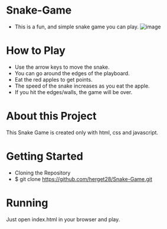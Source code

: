 # Snake-Game
- This is a fun, and simple snake game you can play.
![image](https://user-images.githubusercontent.com/57627375/224115326-9700a50b-3d04-4506-90e8-7b055bcb06ff.png)
# How to Play
- Use the arrow keys to move the snake.
- You can go around the edges of the playboard.
- Eat the red apples to get points.
- The speed of the snake increases as you eat the apple.
- If you hit the edges/walls, the game will be over.

# About this Project
This Snake Game is created only with html, css and javascript.
# Getting Started
- Cloning the Repository
- $ git clone https://github.com/herget28/Snake-Game.git
# Running
Just open index.html in your browser and play.
